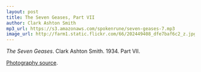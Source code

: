 ```yaml
---
layout: post
title: The Seven Geases, Part VII
author: Clark Ashton Smith
mp3_url: https://s3.amazonaws.com/spokenrune/seven-geases-7.mp3
image_url: http://farm1.static.flickr.com/66/202449408_dfe7baf6c2_z.jpg
---
```


_The Seven Geases_.  Clark Ashton Smith.  1934.  Part VII.

[Photography source](http://www.flickr.com/photos/okeos/202449408/).